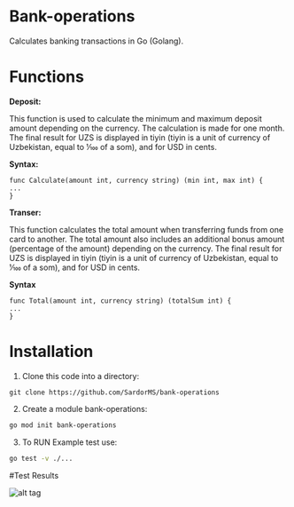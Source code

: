 # Bank-operations
Сalculates banking transactions in Go (Golang).

# Functions

**Deposit:**

This function is used to calculate the minimum and maximum deposit amount depending on the currency. The calculation is made for one month. The final result for UZS is displayed in tiyin (tiyin is a unit of currency of Uzbekistan, equal to 1⁄100 of a som), and for USD in cents.

**Syntax:**
```
func Calculate(amount int, currency string) (min int, max int) {
...
}
```

**Transer:**

This function calculates the total amount when transferring funds from one card to another. The total amount also includes an additional bonus amount (percentage of the amount) depending on the currency. The final result for UZS is displayed in tiyin (tiyin is a unit of currency of Uzbekistan, equal to 1⁄100 of a som), and for USD in cents.

**Syntax**
```
func Total(amount int, currency string) (totalSum int) {
...
}
```



# Installation

1. Clone this code into a directory:
 ```
 git clone https://github.com/SardorMS/bank-operations
 ```

2. Create a module bank-operations:
 
 ```sh
 go mod init bank-operations
 ``` 
 
3. To RUN Example test use:
```sh
go test -v ./...
```

#Test Results

![alt tag]()
